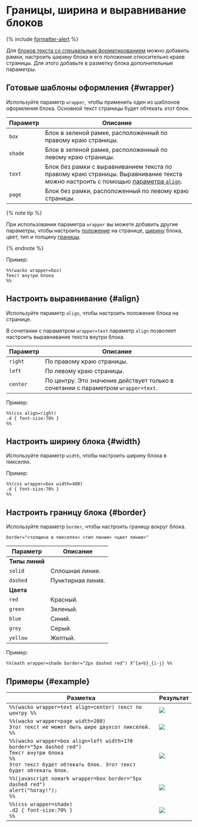 # Границы, ширина и выравнивание блоков

{% include [formatter-alert](../../_includes/wiki/formatter-alert.md) %}

Для [блоков текста со специальным форматированием](../formatter.md) можно добавить рамки, настроить ширину блока и его положение относительно краев страницы. Для этого добавьте в разметку блока дополнительные параметры.

## Готовые шаблоны оформления {#wrapper}

Используйте параметр `wrapper`, чтобы применить один из шаблонов оформления блока. Основной текст страницы будет обтекать этот блок.

Параметр | Описание
---|---
`box` | Блок в зеленой рамке, расположенный по правому краю страницы. 
`shade` | Блок в зеленой рамке, расположенный по левому краю страницы.
`text` | Блок без рамки с выравниванием текста по правому краю страницы. Выравнивание текста можно настроить с помощью [параметра `align`](#align).
`page` | Блок без рамки, расположенный по левому краю страницы.

{% note tip %}

При использовании параметра `wrapper` вы можете добавить другие параметры, чтобы настроить [положение](#align) на странице, [ширину](#width) блока, цвет, тип и толщину [границы](#border). 

{% endnote %}

Пример:

```
%%(wacko wrapper=box)
Текст внутри блока
%%
```


## Настроить выравнивание {#align}

Используйте параметр `align`, чтобы настроить положение блока на странице.

В сочетании с параметром `wrapper=text` параметр `align` позволяет настроить выравнивание текста внутри блока.

Параметр | Описание
---|---
`right` | По правому краю страницы.
`left` | По левому краю страницы.
`center` | По центру. Это значение действует только в сочетании с параметром `wrapper=text`.
    
Пример:

```
%%(css align=right)
.d { font-size:70% }
%%
```

## Настроить ширину блока {#width}

Используйте параметр `width`, чтобы настроить ширину блока в пикселях.

Пример:

```
%%(css wrapper=box width=400)
.d { font-size:70% }
%%
```


## Настроить границу блока {#border}

Используйте параметр `border`, чтобы настроить границу вокруг блока.
    
```
border="<толщина в пикселях> <тип линии> <цвет линии>"
```
Параметр | Описание
---|---
**Типы линий**|
`solid` | Сплошная линия.
`dashed` | Пунктирная линия.
**Цвета** |
`red` | Красный.
`green` | Зеленый.
`blue` | Синий.
`grey` | Серый.
`yellow` | Желтый.

Пример:

```
%%(math wrapper=shade border="2px dashed red") X^{a+b}_{i-j} %%
```

## Примеры {#example}
 
Разметка  | Результат
 --- | --- 
```%%(wacko wrapper=text align=center) текст по центру %%``` | ![](../../_assets/wiki/formatter-wrapper-text-result.png)
```%%(wacko wrapper=page width=200)```<br/>```Этот текст не может быть шире двухсот пикселей.```<br/>```%%``` | ![](../../_assets/wiki/formatter-wrapper-page-result.png)
```%%(wacko wrapper=box align=left width=170 border="5px dashed red")```<br/>```Текст внутри блока```<br/>```%%```<br/>```Этот текст будет обтекать блок. Этот текст будет обтекать блок.``` | ![](../../_assets/wiki/wrapper_box.png)
```%%(javascript nomark wrapper=box border="5px dashed red")```<br/>```alert("horay!");```<br/>```%%``` | ![](../../_assets/wiki/formatter-wrapper-box-red-result.png)
```%%(css wrapper=shade)```<br/>```.d2 { font-size:70% }```<br/>```%%``` | ![](../../_assets/wiki/formatter-wrapper-shade-result.png)